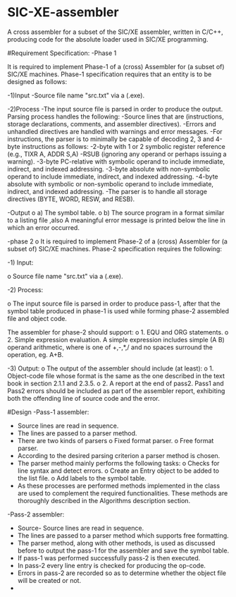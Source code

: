# SIC-XE-assembler
A cross assembler for a subset of the SIC/XE assembler, written in C/C++, producing code for the absolute loader used in SIC/XE programming.

#Requirement Specification:
-Phase 1

It is required to implement Phase-1 of a (cross) Assembler for (a subset of) SIC/XE machines.
Phase-1 specification requires that an entity is to be designed as follows:

-1)Input
-Source file name "src.txt" via a (.exe).

-2)Process
-The input source file is parsed in order to produce the output.
Parsing process handles the following:
-Source lines that are (instructions, storage declarations, comments, and assembler directives).
-Errors and unhandled directives are handled with warnings and error messages.
-For instructions, the parser is to minimally be capable of decoding 2, 3 and 4-byte instructions as follows:
-2-byte with 1 or 2 symbolic register reference (e.g., TIXR A, ADDR S,A)
-RSUB (ignoring any operand or perhaps issuing a warning).
-3-byte PC-relative with symbolic operand to include immediate, indirect, and indexed addressing.
-3-byte absolute with non-symbolic operand to include immediate, indirect, and indexed addressing.
-4-byte absolute with symbolic or non-symbolic operand to include immediate, indirect, and indexed addressing.
-The parser is to handle all storage directives (BYTE, WORD, RESW, and RESB).

-Output
o a) The symbol table.
o b) The source program in a format similar to a listing file ,also A meaningful error message is printed below the line in which an error occurred.

-phase 2
o It is required to implement Phase-2 of a (cross) Assembler for (a subset of) SIC/XE machines.
Phase-2 specification requires the following:

-1) Input:

o Source file name "src.txt" via a (.exe).

-2) Process:

o The input source file is parsed in order to produce pass-1, after that the symbol table produced in phase-1 is used while forming phase-2 assembled file and object code.

The assembler for phase-2 should support:
o 1. EQU and ORG statements.
o 2. Simple expression evaluation. A simple expression includes simple (A
<op> B) operand arithmetic, where <op> is one of +,-,*,/ and no spaces
surround the operation, eg. A+B.

-3) Output:
o The output of the assembler should include (at least):
o 1. Object-code file whose format is the same as the one described in the text
book in section 2.1.1 and 2.3.5.
o 2. A report at the end of pass2.
Pass1 and Pass2 errors should be included as
part of the assembler report, exhibiting both the offending line of source code and the error.

#Design
-Pass-1 assembler:
- Source lines are read in sequence.
- The lines are passed to a parser method.
- There are two kinds of parsers
o Fixed format parser.
o Free format parser.
- According to the desired parsing criterion a parser method is chosen.
- The parser method mainly performs the following tasks:
o Checks for line syntax and detect errors.
o Create an Entry object to be added to the list file.
o Add labels to the symbol table.
- As these processes are performed methods implemented in the class are used to complement the required functionalities.
These methods are thoroughly described in the Algorithms description section.

-Pass-2 assembler:
- Source- Source lines are read in sequence.
- The lines are passed to a parser method which supports free formatting.
- The parser method, along with other methods, is used as discussed before to output the pass-1 for the assembler and save the symbol table.
- If pass-1 was performed successfully pass-2 is then executed.
- In pass-2 every line entry is checked for producing the op-code.
- Errors in pass-2 are recorded so as to determine whether the object file will be created or not.
- 

